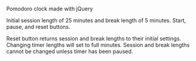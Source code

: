 Pomodoro clock made with jQuery

Initial session length of 25 minutes and break length of 5 minutes. Start, pause, and reset buttons.

Reset button returns session and break lengths to their initial settings. Changing timer lengths will set to full minutes. Session and break lengths cannot be changed unless timer has been paused.
